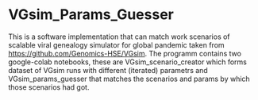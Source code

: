 # VGsim_Params_Guesser
This is a software implementation that can match work scenarios of scalable viral genealogy simulator for global pandemic taken from https://github.com/Genomics-HSE/VGsim. The programm contains two google-colab notebooks, these are VGsim_scenario_creator which forms dataset of VGsim runs with different (iterated) parametrs and VGsim_params_guesser that matches the scenarios and params by which those scenarios had got.
